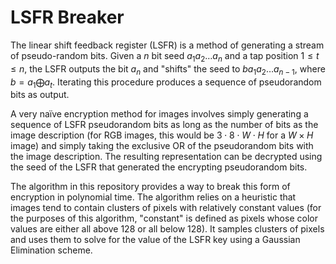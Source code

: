 # LSFR Breaker

The linear shift feedback register (LSFR) is a method of generating a stream of pseudo-random bits. Given a $n$ bit seed $a_1a_2 \dots a_n$ and a tap position $1 \leq t \leq n,$ the LSFR outputs the bit $a_n$ and "shifts" the seed to $ba_1a_2 \dots a_{n-1},$ where $b = a_1 \bigoplus a_t.$ Iterating this procedure produces a sequence of pseudorandom bits as output.

A very naïve encryption method for images involves simply generating a sequence of LSFR pseudorandom bits as long as the number of bits as the image description (for RGB images, this would be $3 \cdot 8 \cdot W \cdot H$ for a $W \times H$ image) and simply taking the exclusive OR of the pseudorandom bits with the image description. The resulting representation can be decrypted using the seed of the LSFR that generated the encrypting pseudorandom bits.

The algorithm in this repository provides a way to break this form of encryption in polynomial time. The algorithm relies on a heuristic that images tend to contain clusters of pixels with relatively constant values (for the purposes of this algorithm, "constant" is defined as pixels whose color values are either all above 128 or all below 128). It samples clusters of pixels and uses them to solve for the value of the LSFR key using a Gaussian Elimination scheme.
